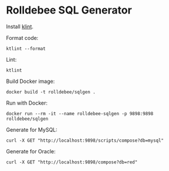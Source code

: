 # Rolldebee SQL Generator

Install [klint](https://ktlint.github.io).

Format code:

```shell
ktlint --format
```

Lint:

```shell
ktlint
```

Build Docker image:

```shell
docker build -t rolldebee/sqlgen .
```

Run with Docker:

```shell
docker run --rm -it --name rolldebee-sqlgen -p 9898:9898 rolldebee/sqlgen
```

Generate for MySQL:

```shell
curl -X GET "http://localhost:9898/scripts/compose?db=mysql"
```

Generate for Oracle:

```shell
curl -X GET "http://localhost:9898/compose?db=red"
```
